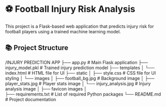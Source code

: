 # ⚽ Football Injury Risk Analysis

This project is a Flask-based web application that predicts injury risk for football players using a trained machine learning model.

## 📚 Project Structure
/INJURY PREDICTION APP
├── app.py # Main Flask application
├── injury_model.pkl # Trained injury prediction model
├── templates
│ └── index.html # HTML file for UI
├── static
│ ├── style.css # CSS file for UI styling
│ └── images
│     ├── football_bg.jpg # Background image
│     ├── player_stats.jpg # Player stats image
│     └── injury_analysis.jpg # Injury analysis image
│ ├── favicon images
│   
├── requirements.txt # List of required Python packages
└── README.md # Project documentation